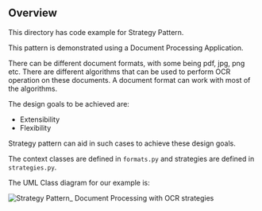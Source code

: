 ## Overview

This directory has code example for Strategy Pattern.

This pattern is demonstrated using a Document Processing Application.

There can be different document formats, with some being pdf, jpg, png etc. There are different algorithms that can be used to perform OCR operation on these documents. A document format can work with most of the algorithms.

The design goals to be achieved are:
- Extensibility 
- Flexibility

Strategy pattern can aid in such cases to achieve these design goals.

The context classes are defined in `formats.py` and strategies are defined in `strategies.py`.

The UML Class diagram for our example is:

![Strategy Pattern_ Document Processing with OCR strategies](https://github.com/user-attachments/assets/ad2fbfcf-e9aa-4ff0-89b5-61289b2bb0e2)

